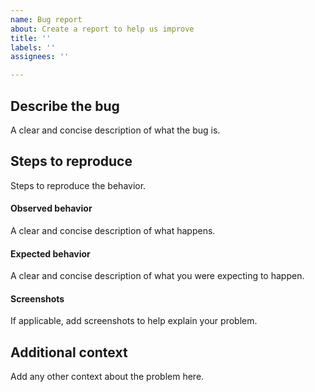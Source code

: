 ```yaml
---
name: Bug report
about: Create a report to help us improve
title: ''
labels: ''
assignees: ''

---
```


<!--
This template is for cutting bugs with aws-sdk-js-tests package.
Use the following links for creating bugs with AWS JS SDK v2/v3:
* v2 https://github.com/aws/aws-sdk-js/issues/new/choose
* v3 https://github.com/aws/aws-sdk-js-v3/issues/new/choose
-->

## Describe the bug
A clear and concise description of what the bug is.

## Steps to reproduce
Steps to reproduce the behavior.

#### Observed behavior
A clear and concise description of what happens.

#### Expected behavior
A clear and concise description of what you were expecting to happen.

#### Screenshots
If applicable, add screenshots to help explain your problem.

## Additional context
Add any other context about the problem here.
